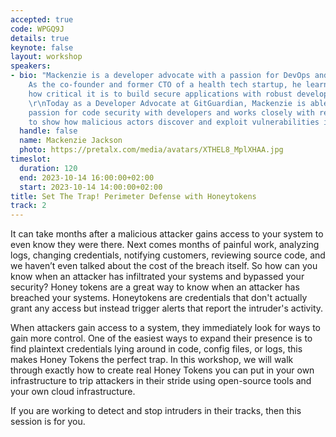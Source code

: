 ```yaml
---
accepted: true
code: WPGQ9J
details: true
keynote: false
layout: workshop
speakers:
- bio: "Mackenzie is a developer advocate with a passion for DevOps and code security.
    As the co-founder and former CTO of a health tech startup, he learned first-hand
    how critical it is to build secure applications with robust developer operations.
    \r\nToday as a Developer Advocate at GitGuardian, Mackenzie is able to share his
    passion for code security with developers and works closely with research teams
    to show how malicious actors discover and exploit vulnerabilities in code."
  handle: false
  name: Mackenzie Jackson
  photo: https://pretalx.com/media/avatars/XTHEL8_MplXHAA.jpg
timeslot:
  duration: 120
  end: 2023-10-14 16:00:00+02:00
  start: 2023-10-14 14:00:00+02:00
title: Set The Trap! Perimeter Defense with Honeytokens
track: 2
---
```


It can take months after a malicious attacker gains access to your system to even know they were there.
Next comes months of painful work, analyzing logs, changing credentials, notifying customers, reviewing source code,  and we haven’t even talked about the cost of the breach itself.
So how can you know when an attacker has infiltrated your systems and bypassed your security? Honey tokens are a great way to know when an attacker has breached your systems.
Honeytokens are credentials that don't actually grant any access but instead trigger alerts that report the intruder's activity.

 When attackers gain access to a system, they immediately look for ways to gain more control.
One of the easiest ways to expand their presence is to find plaintext credentials lying around in code, config files, or logs, this makes Honey Tokens the perfect trap.
In this workshop, we will walk through exactly how to create real Honey Tokens you can put in your own infrastructure to trip attackers in their stride using open-source tools and your own cloud infrastructure.

If you are working to detect and stop intruders in their tracks, then this session is for you.